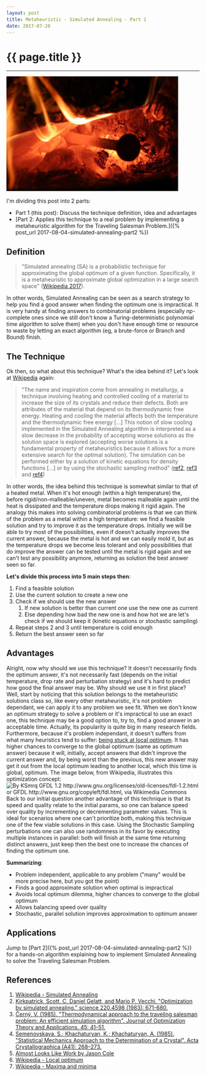 ```yaml
---
layout: post
title: Metaheuristic - Simulated Annealing - Part 1
date: 2017-07-28
---
```


{{ page.title }}
================
---
![Annealing](/img/annealing.jpg)

I'm dividing this post into 2 parts:
- Part 1 (this post): Discuss the technique definition, idea and advantages 
- [Part 2: Applies this technique to a real problem by implementing a metaheuristic algorithm for the Traveling Salesman Problem.]({% post_url 2017-08-04-simulated-annealing-part2 %})

Definition
---
> "Simulated annealing (SA) is a probabilistic technique for approximating the global optimum of a given function. Specifically, it is a metaheuristic to approximate global optimization in a large search space" ([Wikipedia 2017](https://en.wikipedia.org/wiki/Simulated_annealing)).

In other words, Simulated Annealing can be seen as a search strategy to help you find a good answer when finding the optimum one is impractical. It is very handy at finding answers to combinatorial problems (especially np-complete ones since we still don't know a Turing-deterministic polynomial time algorithm to solve them) when you don't have enough time or resource to waste by letting an exact algorithm (eg, a brute-force or Branch and Bound) finish.

The Technique
---
Ok then, so what about this technique? What's the idea behind it? Let's look at [Wikipedia](https://en.wikipedia.org/wiki/Simulated_annealing) again: 
> "The name and inspiration come from annealing in metallurgy, a technique involving heating and controlled cooling of a material to increase the size of its crystals and reduce their defects. Both are attributes of the material that depend on its thermodynamic free energy. Heating and cooling the material affects both the temperature and the thermodynamic free energy [...] This notion of slow cooling implemented in the Simulated Annealing algorithm is interpreted as a slow decrease in the probability of accepting worse solutions as the solution space is explored (accepting worse solutions is a fundamental property of metaheuristics because it allows for a more extensive search for the optimal solution). The simulation can be performed either by a solution of kinetic equations for density functions [...] or by using the stochastic sampling method" ([ref2](https://doi.org/10.1126%2Fscience.220.4598.671), [ref3](https://doi.org/10.1007%2FBF00940812) and [ref4](https://doi.org/10.1107%2FS0108767385000563))

In other words, the idea behind this technique is somewhat similar to that of a heated metal. When it's hot enough (within a high temperature) the, before rigid/non-malleable/uneven, metal becomes malleable again until the heat is dissipated and the temperature drops making it rigid again. The analogy this makes into solving combinatorial problems is that we can think of the problem as a metal within a high temperature: we find a feasible solution and try to improve it as the temperature drops. Initially we will be able to try most of the possibilities, even if doesn't actually improves the current answer, because the metal is hot and we can easily mold it, but as the temperature drops we become less tolerant and only possibilities that do improve the answer can be tested until the metal is rigid again and we can't test any possibility anymore, returning as solution the best answer seen so far.

**Let's divide this process into 5 main steps then**:
1. Find a feasible solution
1. Use the current solution to create a new one
1. Check if we should use the new answer
    1. If new solution is better than current one use the new one as current
    1. Else depending how bad the new one is and how hot we are let's check if we should keep it (kinetic equations or stochastic sampling)
1. Repeat steps 2 and 3 until temperature is cold enough
1. Return the best answer seen so far

Advantages
---
Alright, now why should we use this technique? It doesn't necessarily finds the optimum answer, it's not necessarily fast (depends on the initial temperature, drop rate and perturbation strategy) and it's hard to predict how good the final answer may be. Why should we use it  in first place?  
Well, start by noticing that this solution belongs to the metaheuristic solutions class so, like every other metaheuristic, it's not problem dependant, we can apply it to any problem we see fit. When we don't know an optimum strategy to solve a problem or it's impractical to use an exact one, this technique may be a good option to, try to, find a good answer in an acceptable time. Actually, its popularity is quite big in many research fields. Furthermore, because it's problem independant, it doesn't suffers from what many heuristics tend to suffer: [being stuck at local optimum](https://en.wikipedia.org/wiki/Local_optimum). It has higher chances to converge to the global optimum (same as optimum answer) because it will, initially, accept answers that didn't improve the current answer and, by being worst than the previous, this new answer may get it out from the local optimum leading to another local, which this time is global, optimum. The image below, from Wikipedia, illustrates this optimization concept:  
![By KSmrq GFDL 1.2 http://www.gnu.org/licenses/old-licenses/fdl-1.2.html or GFDL http://www.gnu.org/copyleft/fdl.html, via Wikimedia Commons](https://upload.wikimedia.org/wikipedia/commons/thumb/6/68/Extrema_example_original.svg/256px-Extrema_example_original.svg.png)  
Back to our initial question another advantage of this technique is that its speed and quality relate to the initial params, so one can balance speed over quality by incrementing or decrementing parameter values. This is ideal for scenarios where one can't prioritize both, making this technique one of the few viable solutions in this case. Using the Stochastic Sampling perturbations one can also use randomness in its favor by executing multiple instances in parallel: both will finish at the same time returning distinct answers, just keep then the best one to increase the chances of finding the optimum one.

**Summarizing**:
- Problem independent, applicable to any problem ("many" would be more precise here, but you got the point)
- Finds a good approximate solution when optimal is impractical
- Avoids local optimum dilemma, higher chances to converge to the global optimum
- Allows balancing speed over quality
- Stochastic, parallel solution improves approximation to optimum answer

Applications
---
Jump to [Part 2]({% post_url 2017-08-04-simulated-annealing-part2 %}) for a hands-on algorithm explaining how to implement Simulated Annealing to solve the Traveling Salesman Problem. 

References
---
1. [Wikipedia - Simulated Annealing](https://en.wikipedia.org/wiki/Simulated_annealing)
1. [Kirkpatrick, Scott, C. Daniel Gelatt, and Mario P. Vecchi. "Optimization by simulated annealing." science 220.4598 (1983): 671-680.](https://doi.org/10.1126%2Fscience.220.4598.671)
1. [Černý, V. (1985). "Thermodynamical approach to the traveling salesman problem: An efficient simulation algorithm". Journal of Optimization Theory and Applications. 45: 41–51.](https://doi.org/10.1007%2FBF00940812)
1. [Semenovskaya, S.; Khachaturyan, K.; Khachaturyan, A. (1985). "Statistical Mechanics Approach to the Determination of a Crystal". Acta Crystallographica (A41): 268–273.](https://doi.org/10.1107%2FS0108767385000563)
1. [Almost Looks Like Work by Jason Cole](https://jasmcole.com/2014/11/16/annealing-the-underground/)
1. [Wikipedia - Local optimum](https://en.wikipedia.org/wiki/Local_optimum)
1. [Wikipedia - Maxima and minima](https://en.wikipedia.org/wiki/Maxima_and_minima)
